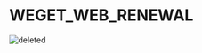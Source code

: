 # WEGET_WEB_RENEWAL

![deleted](https://user-images.githubusercontent.com/70834005/160273822-490b1b72-973d-4e9d-a4c7-48ec09d5a029.png)

